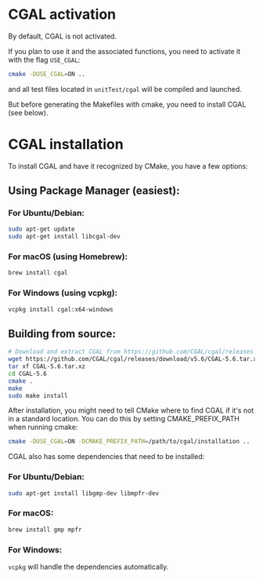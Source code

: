 # CGAL activation
By default, CGAL is not activated.

If you plan to use it and the associated functions, you need to activate it with the flag `USE_CGAL`: 
```bash
cmake -DUSE_CGAL=ON ..
```

and all test files located in `unitTest/cgal` will be compiled and launched.

But before generating the Makefiles with cmake, you need to install CGAL (see below).

# CGAL installation

To install CGAL and have it recognized by CMake, you have a few options:

## Using Package Manager (easiest):
### For Ubuntu/Debian:
```bash
sudo apt-get update
sudo apt-get install libcgal-dev
```
### For macOS (using Homebrew):
```bash
brew install cgal
```
### For Windows (using vcpkg):
```bash
vcpkg install cgal:x64-windows
```

## Building from source:
```bash
# Download and extract CGAL from https://github.com/CGAL/cgal/releases
wget https://github.com/CGAL/cgal/releases/download/v5.6/CGAL-5.6.tar.xz
tar xf CGAL-5.6.tar.xz
cd CGAL-5.6
cmake .
make
sudo make install
```
After installation, you might need to tell CMake where to find CGAL if it's not in a standard location. You can do this by setting CMAKE_PREFIX_PATH when running cmake:
```bash
cmake -DUSE_CGAL=ON -DCMAKE_PREFIX_PATH=/path/to/cgal/installation ..
```
CGAL also has some dependencies that need to be installed:
### For Ubuntu/Debian:
```bash
sudo apt-get install libgmp-dev libmpfr-dev
```
### For macOS:
```bash
brew install gmp mpfr
```
### For Windows:
`vcpkg` will handle the dependencies automatically.